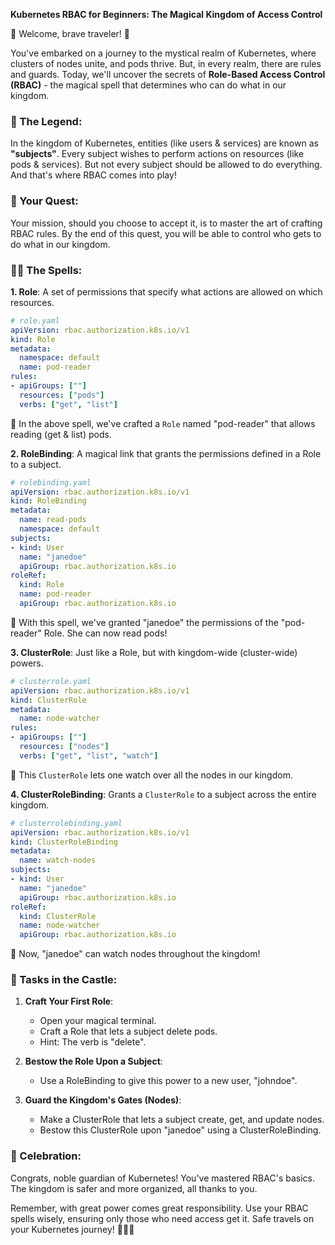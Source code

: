 **Kubernetes RBAC for Beginners: The Magical Kingdom of Access Control**

🎉 Welcome, brave traveler! 🎉

You've embarked on a journey to the mystical realm of Kubernetes, where clusters of nodes unite, and pods thrive. But, in every realm, there are rules and guards. Today, we'll uncover the secrets of **Role-Based Access Control (RBAC)** - the magical spell that determines who can do what in our kingdom.

### 📜 The Legend:

In the kingdom of Kubernetes, entities (like users & services) are known as **"subjects"**. Every subject wishes to perform actions on resources (like pods & services). But not every subject should be allowed to do everything. And that's where RBAC comes into play!

### 🌟 Your Quest:

Your mission, should you choose to accept it, is to master the art of crafting RBAC rules. By the end of this quest, you will be able to control who gets to do what in our kingdom.

### 🧙‍♂️ The Spells:

**1. Role**: A set of permissions that specify what actions are allowed on which resources. 

```yaml
# role.yaml
apiVersion: rbac.authorization.k8s.io/v1
kind: Role
metadata:
  namespace: default
  name: pod-reader
rules:
- apiGroups: [""]
  resources: ["pods"]
  verbs: ["get", "list"]
```

📖 In the above spell, we've crafted a `Role` named "pod-reader" that allows reading (get & list) pods.

**2. RoleBinding**: A magical link that grants the permissions defined in a Role to a subject.

```yaml
# rolebinding.yaml
apiVersion: rbac.authorization.k8s.io/v1
kind: RoleBinding
metadata:
  name: read-pods
  namespace: default
subjects:
- kind: User
  name: "janedoe"
  apiGroup: rbac.authorization.k8s.io
roleRef:
  kind: Role
  name: pod-reader
  apiGroup: rbac.authorization.k8s.io
```

📖 With this spell, we've granted "janedoe" the permissions of the "pod-reader" Role. She can now read pods!

**3. ClusterRole**: Just like a Role, but with kingdom-wide (cluster-wide) powers.

```yaml
# clusterrole.yaml
apiVersion: rbac.authorization.k8s.io/v1
kind: ClusterRole
metadata:
  name: node-watcher
rules:
- apiGroups: [""]
  resources: ["nodes"]
  verbs: ["get", "list", "watch"]
```

📖 This `ClusterRole` lets one watch over all the nodes in our kingdom.

**4. ClusterRoleBinding**: Grants a `ClusterRole` to a subject across the entire kingdom.

```yaml
# clusterrolebinding.yaml
apiVersion: rbac.authorization.k8s.io/v1
kind: ClusterRoleBinding
metadata:
  name: watch-nodes
subjects:
- kind: User
  name: "janedoe"
  apiGroup: rbac.authorization.k8s.io
roleRef:
  kind: ClusterRole
  name: node-watcher
  apiGroup: rbac.authorization.k8s.io
```

📖 Now, "janedoe" can watch nodes throughout the kingdom!

### 🏰 Tasks in the Castle:

1. **Craft Your First Role**:
   - Open your magical terminal.
   - Craft a Role that lets a subject delete pods.
   - Hint: The verb is "delete".

2. **Bestow the Role Upon a Subject**:
   - Use a RoleBinding to give this power to a new user, "johndoe".

3. **Guard the Kingdom's Gates (Nodes)**:
   - Make a ClusterRole that lets a subject create, get, and update nodes.
   - Bestow this ClusterRole upon "janedoe" using a ClusterRoleBinding.

### 🎉 Celebration:

Congrats, noble guardian of Kubernetes! You've mastered RBAC's basics. The kingdom is safer and more organized, all thanks to you.

Remember, with great power comes great responsibility. Use your RBAC spells wisely, ensuring only those who need access get it. Safe travels on your Kubernetes journey! 🌟🚀🏰